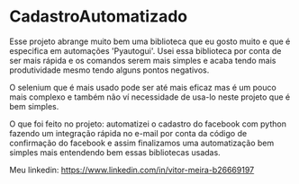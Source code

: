 # CadastroAutomatizado
 
 Esse projeto abrange muito bem uma biblioteca que eu gosto muito e que é especifica em automações 'Pyautogui'.
 Usei essa biblioteca por conta de ser mais rápida e os comandos serem mais simples e acaba tendo mais produtividade mesmo tendo alguns pontos negativos.

 O selenium que é mais usado pode ser até mais eficaz mas é um pouco mais complexo e também não ví necessidade de usa-lo neste projeto que é bem simples.

 O que foi feito no projeto: automatizei o cadastro do facebook com python fazendo um integração rápida no e-mail por conta da código de confirmação do facebook e assim finalizamos uma automatização bem simples mais entendendo bem essas bibliotecas usadas.


Meu linkedin: https://www.linkedin.com/in/vitor-meira-b26669197
